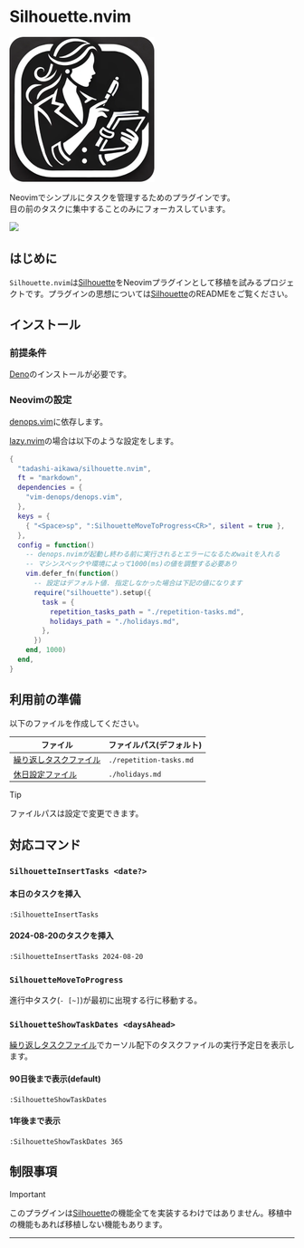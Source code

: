 <p align="center">
    <h1>Silhouette.nvim</h1>
    <img src="./silhouette.webp" width="256" />
    <p>
        <div>Neovimでシンプルにタスクを管理するためのプラグインです。</div>
        <div>目の前のタスクに集中することのみにフォーカスしています。</div>
    </p>
    <a href="https://github.com/tadashi-aikawa/silhouette.nvim/releases/latest"><img src="https://img.shields.io/github/release/tadashi-aikawa/silhouette.nvim.svg" /></a>
</div>

## はじめに

`Silhouette.nvim`は[Silhouette]をNeovimプラグインとして移植を試みるプロジェクトです。プラグインの思想については[Silhouette]のREADMEをご覧ください。

## インストール

### 前提条件

[Deno]のインストールが必要です。

### Neovimの設定

[denops.vim]に依存します。

[lazy.nvim]の場合は以下のような設定をします。

```lua
{
  "tadashi-aikawa/silhouette.nvim",
  ft = "markdown",
  dependencies = {
    "vim-denops/denops.vim",
  },
  keys = {
    { "<Space>sp", ":SilhouetteMoveToProgress<CR>", silent = true },
  },
  config = function()
    -- denops.nvimが起動し終わる前に実行されるとエラーになるためwaitを入れる
    -- マシンスペックや環境によって1000(ms)の値を調整する必要あり
    vim.defer_fn(function()
      -- 設定はデフォルト値. 指定しなかった場合は下記の値になります
      require("silhouette").setup({
        task = {
          repetition_tasks_path = "./repetition-tasks.md",
          holidays_path = "./holidays.md",
        },
      })
    end, 1000)
  end,
}
```

## 利用前の準備

以下のファイルを作成してください。

| ファイル                 | ファイルパス(デフォルト) |
|--------------------------|--------------------------|
| [繰り返しタスクファイル] | `./repetition-tasks.md`  |
| [休日設定ファイル]       | `./holidays.md`          |

> [!TIP]
> ファイルパスは設定で変更できます。

## 対応コマンド

### `SilhouetteInsertTasks <date?>`

#### 本日のタスクを挿入

```vim
:SilhouetteInsertTasks
```

#### 2024-08-20のタスクを挿入

```vim
:SilhouetteInsertTasks 2024-08-20
```

### `SilhouetteMoveToProgress`

進行中タスク(`- [~]`)が最初に出現する行に移動する。

### `SilhouetteShowTaskDates <daysAhead>`

[繰り返しタスクファイル]でカーソル配下のタスクファイルの実行予定日を表示します。

#### 90日後まで表示(default)

```vim
:SilhouetteShowTaskDates
```

#### 1年後まで表示

```vim
:SilhouetteShowTaskDates 365
```

## 制限事項

> [!IMPORTANT]
> このプラグインは[Silhouette]の機能全てを実装するわけではありません。移植中の機能もあれば移植しない機能もあります。

---

[Silhouette]: https://github.com/tadashi-aikawa/silhouette
[Deno]: https://deno.com/
[denops.vim]: https://github.com/vim-denops/denops.vim
[lazy.nvim]: https://github.com/folke/lazy.nvim
[繰り返しタスクファイル]: https://github.com/tadashi-aikawa/silhouette?tab=readme-ov-file#%E7%B9%B0%E3%82%8A%E8%BF%94%E3%81%97%E3%82%BF%E3%82%B9%E3%82%AF%E3%83%95%E3%82%A1%E3%82%A4%E3%83%AB
[休日設定ファイル]: https://github.com/tadashi-aikawa/silhouette?tab=readme-ov-file#%E4%BC%91%E6%97%A5%E8%A8%AD%E5%AE%9A%E3%83%95%E3%82%A1%E3%82%A4%E3%83%AB
